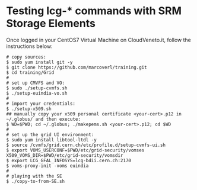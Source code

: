 # Testing lcg-* commands with SRM Storage Elements
Once logged in your CentOS7 Virtual Machine on CloudVeneto.it, follow the instructions below: 
```
# copy sources:
$ sudo yum install git -y
$ git clone https://github.com/marcoverl/training.git
$ cd training/Grid
#
# set up CMVFS and VO:
$ sudo ./setup-cvmfs.sh
$ ./setup-euindia-vo.sh
#
# import your credentials:
$ ./setup-x509.sh
## manually copy your x509 personal certificate <your-cert>.p12 in ~/.globus/ and then execute:
$ WD=$PWD; cd ~/.globus; ./makepems.sh <your-cert>.p12; cd $WD
#
# set up the grid UI environment:
$ sudo yum install libtool-ltdl -y
$ source /cvmfs/grid.cern.ch/etc/profile.d/setup-cvmfs-ui.sh
$ export VOMS_USERCONF=$PWD/etc/grid-security/vomses X509_VOMS_DIR=$PWD/etc/grid-security/vomsdir 
$ export LCG_GFAL_INFOSYS=lcg-bdii.cern.ch:2170
$ voms-proxy-init -voms euindia
#
# playing with the SE
$ ./copy-to-from-SE.sh
```
